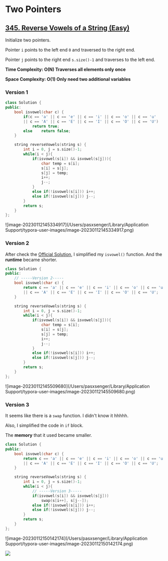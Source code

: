 # Two Pointers

## [345. Reverse Vowels of a String (Easy)](https://leetcode.com/problems/reverse-vowels-of-a-string/)

Initialize two pointers. 

Pointer `i` points to the left end `0` and traversed to the right end. 

Pointer `j` points to the right end `s.size()-1` and traverses to the left end.

**Time Complexity: O(N)	Traverses all elements only once**

**Space Complexity: O(1)	Only need two additional variables**



### Version 1

```c++
class Solution {
public:
    bool isvowel(char c) {
        if(c == 'a' || c == 'e' || c == 'i' || c == 'o' || c == 'u' 
        || c == 'A' || c == 'E' || c == 'I' || c == 'O' || c == 'U')
            return true;
        else    return false;
    }

    string reverseVowels(string s) {
        int i = 0, j = s.size()-1;
        while(i < j){
            if(isvowel(s[i]) && isvowel(s[j])){
                char temp = s[i];
                s[i] = s[j];
                s[j] = temp;
                i++;
                j--;
            }
            else if(!isvowel(s[i])) i++;
            else if(!isvowel(s[j])) j--;
        }
        return s;
    }
};
```

![image-20230112145334917](/Users/pasxsenger/Library/Application Support/typora-user-images/image-20230112145334917.png)



### Version 2

After check the [Official Solution](https://leetcode.com/problems/reverse-vowels-of-a-string/solutions/2484211/reverse-vowels-of-a-string/?orderBy=most_votes), I simplified my `isvowel()` function. And the **runtime** became shorter.

```c++
class Solution {
public:
    // -----Version 2-----
    bool isvowel(char c) {
        return c == 'a' || c == 'e' || c == 'i' || c == 'o' || c == 'u' 
        || c == 'A' || c == 'E' || c == 'I' || c == 'O' || c == 'U';
    }

    string reverseVowels(string s) {
        int i = 0, j = s.size()-1;
        while(i < j){
            if(isvowel(s[i]) && isvowel(s[j])){
                char temp = s[i];
                s[i] = s[j];
                s[j] = temp;
                i++;
                j--;
            }
            else if(!isvowel(s[i])) i++;
            else if(!isvowel(s[j])) j--;
        }
        return s;
    }
};
```

![image-20230112145509680](/Users/pasxsenger/Library/Application Support/typora-user-images/image-20230112145509680.png)



### Version 3

It seems like there is a `swap` function. I didn't know it hhhhh.

Also, I simplified the code in `if` block.

The **memory** that it used became smaller.

```c++
class Solution {
public:
    bool isvowel(char c) {
        return c == 'a' || c == 'e' || c == 'i' || c == 'o' || c == 'u' 
        || c == 'A' || c == 'E' || c == 'I' || c == 'O' || c == 'U';
    }

    string reverseVowels(string s) {
        int i = 0, j = s.size()-1;
        while(i < j){
            // -----Version 3-----
            if(isvowel(s[i]) && isvowel(s[j]))
                swap(s[i++], s[j--]);
            else if(!isvowel(s[i])) i++;
            else if(!isvowel(s[j])) j--;
        }
        return s;
    }
};
```

![image-20230112150142174](/Users/pasxsenger/Library/Application Support/typora-user-images/image-20230112150142174.png)

<img src="/Users/pasxsenger/Library/Application Support/typora-user-images/image-20230112150142174.png"/>